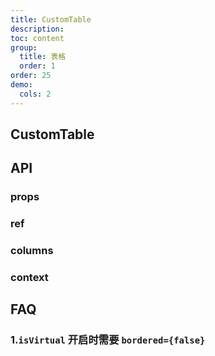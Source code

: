 ```yaml
---
title: CustomTable
description:
toc: content
group:
  title: 表格
  order: 1
order: 25
demo:
  cols: 2
---
```


## CustomTable

<code src='./demo/demo1.tsx'></code>

## API

### props

### ref

### columns

### context

## FAQ

### 1.`isVirtual` 开启时需要 `bordered={false}`
